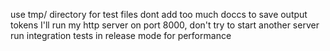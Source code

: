use tmp/ directory for test files
dont add too much doccs to save output tokens
I'll run my http server on port 8000, don't try to start another server
run integration tests in release mode for performance